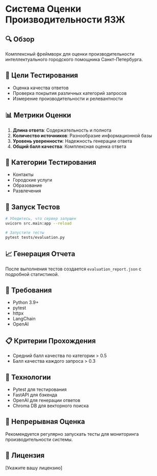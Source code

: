 # Система Оценки Производительности ЯЗЖ

## 🔍 Обзор
Комплексный фреймворк для оценки производительности интеллектуального городского помощника Санкт-Петербурга.

## 🎯 Цели Тестирования
- Оценка качества ответов
- Проверка покрытия различных категорий запросов
- Измерение производительности и релевантности

## 📊 Метрики Оценки
1. **Длина ответа**: Содержательность и полнота
2. **Количество источников**: Разнообразие информационной базы
3. **Уровень уверенности**: Надежность генерации ответа
4. **Общий балл качества**: Комплексная оценка ответа

## 🧪 Категории Тестирования
- Контакты
- Городские услуги
- Образование
- Развлечения

## 🚀 Запуск Тестов
```bash
# Убедитесь, что сервер запущен
uvicorn src.main:app --reload

# Запустите тесты
pytest tests/evaluation.py
```

## 📈 Генерация Отчета
После выполнения тестов создается `evaluation_report.json` с подробной статистикой.

## 🔧 Требования
- Python 3.9+
- pytest
- httpx
- LangChain
- OpenAI

## 📋 Критерии Прохождения
- Средний балл качества по категории > 0.5
- Балл качества каждого запроса > 0.3

## 🤖 Технологии
- Pytest для тестирования
- FastAPI для бэкенда
- OpenAI для генерации ответов
- Chroma DB для векторного поиска

## 🔬 Непрерывная Оценка
Рекомендуется регулярно запускать тесты для мониторинга производительности системы.

## 📄 Лицензия
[Укажите вашу лицензию] 